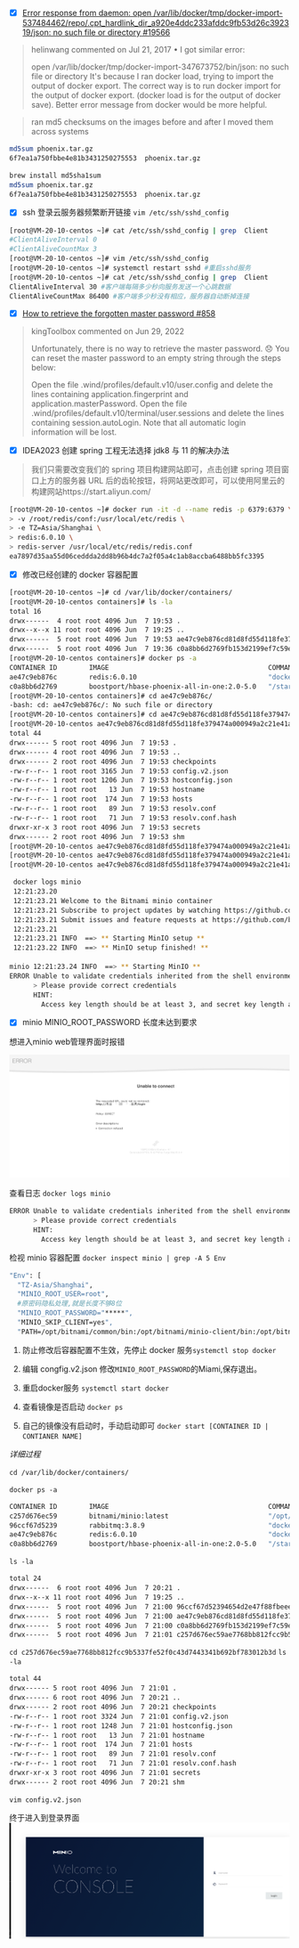 - [x] [Error response from daemon: open /var/lib/docker/tmp/docker-import-537484462/repo/.cpt_hardlink_dir_a920e4ddc233afddc9fb53d26c392319/json: no such file or directory #19566](https://github.com/moby/moby/issues/19566)

> helinwang commented on Jul 21, 2017 •
> I got similar error:
>
> open /var/lib/docker/tmp/docker-import-347673752/bin/json: no such file or directory
> It's because I ran docker load, trying to import the output of docker export.
> The correct way is to run docker import for the output of docker export. (docker load is for the output of docker save).
> Better error message from docker would be more helpful.

> ran md5 checksums on the images before and after I moved them across systems

```bash title="云主机 /root/"
md5sum phoenix.tar.gz
6f7ea1a750fbbe4e81b3431250275553  phoenix.tar.gz
```

>

```bash title="本地 /project-clone/shenzhou/images"
brew install md5sha1sum
md5sum phoenix.tar.gz
6f7ea1a750fbbe4e81b3431250275553  phoenix.tar.gz
```

- [x] ssh 登录云服务器频繁断开链接
      `vim /etc/ssh/sshd_config`

```bash
[root@VM-20-10-centos ~]# cat /etc/ssh/sshd_config | grep  Client
#ClientAliveInterval 0
#ClientAliveCountMax 3
[root@VM-20-10-centos ~]# vim /etc/ssh/sshd_config
[root@VM-20-10-centos ~]# systemctl restart sshd #重启sshd服务
[root@VM-20-10-centos ~]# cat /etc/ssh/sshd_config | grep  Client
ClientAliveInterval 30 #客户端每隔多少秒向服务发送一个心跳数据
ClientAliveCountMax 86400 #客户端多少秒没有相应，服务器自动断掉连接
```

- [x] [How to retrieve the forgotten master password #858](https://github.com/kingToolbox/WindTerm/issues/858)

> kingToolbox commented on Jun 29, 2022
>
> Unfortunately, there is no way to retrieve the master password. 😞 You can reset the master password to an empty string through the steps below:
>
> Open the file .wind/profiles/default.v10/user.config and delete the lines containing application.fingerprint and application.masterPassword.
> Open the file .wind/profiles/default.v10/terminal/user.sessions and delete the lines containing session.autoLogin.
> Note that all automatic login information will be lost.

- [x] IDEA2023 创建 spring 工程无法选择 jdk8 与 11 的解决办法

> 我们只需要改变我们的 spring 项目构建网站即可，点击创建 spring 项目窗口上方的服务器 URL 后的齿轮按钮，将网站更改即可，可以使用阿里云的构建网站https://start.aliyun.com/

```bash
[root@VM-20-10-centos ~]# docker run -it -d --name redis -p 6379:6379 \
> -v /root/redis/conf:/usr/local/etc/redis \
> -e TZ=Asia/Shanghai \
> redis:6.0.10 \
> redis-server /usr/local/etc/redis/redis.conf
ea7897d35aa55d06ceddda2dd8b96b4dc7a2f05a4c1ab8accba6488bb5fc3395
```

- [x] 修改已经创建的 docker 容器配置

```bash
[root@VM-20-10-centos ~]# cd /var/lib/docker/containers/
[root@VM-20-10-centos containers]# ls -la
total 16
drwx------  4 root root 4096 Jun  7 19:53 .
drwx--x--x 11 root root 4096 Jun  7 19:25 ..
drwx------  5 root root 4096 Jun  7 19:53 ae47c9eb876cd81d8fd55d118fe379474a000949a2c21e41acc883d3cda95f20
drwx------  5 root root 4096 Jun  7 19:36 c0a8bb6d2769fb153d2199ef7c59ee3bfd6ab9077679ae086009c1aecee38a1c
[root@VM-20-10-centos containers]# docker ps -a
CONTAINER ID        IMAGE                                        COMMAND                  CREATED             STATUS                      PORTS                                                                                                                                                    NAMES
ae47c9eb876c        redis:6.0.10                                 "docker-entrypoint..."   13 minutes ago      Exited (1) 13 minutes ago                                                                                                                                                            redis
c0a8bb6d2769        boostport/hbase-phoenix-all-in-one:2.0-5.0   "/start-hbase-phoe..."   31 minutes ago      Up 31 minutes               0.0.0.0:2181->2181/tcp, 0.0.0.0:8765->8765/tcp, 0.0.0.0:15165->15165/tcp, 0.0.0.0:16000->16000/tcp, 0.0.0.0:16010->16010/tcp, 0.0.0.0:16020->16020/tcp   phoenix
[root@VM-20-10-centos containers]# cd ae47c9eb876c/
-bash: cd: ae47c9eb876c/: No such file or directory
[root@VM-20-10-centos containers]# cd ae47c9eb876cd81d8fd55d118fe379474a000949a2c21e41acc883d3cda95f20
[root@VM-20-10-centos ae47c9eb876cd81d8fd55d118fe379474a000949a2c21e41acc883d3cda95f20]# ls -la
total 44
drwx------ 5 root root 4096 Jun  7 19:53 .
drwx------ 4 root root 4096 Jun  7 19:53 ..
drwx------ 2 root root 4096 Jun  7 19:53 checkpoints
-rw-r--r-- 1 root root 3165 Jun  7 19:53 config.v2.json
-rw-r--r-- 1 root root 1206 Jun  7 19:53 hostconfig.json
-rw-r--r-- 1 root root   13 Jun  7 19:53 hostname
-rw-r--r-- 1 root root  174 Jun  7 19:53 hosts
-rw-r--r-- 1 root root   89 Jun  7 19:53 resolv.conf
-rw-r--r-- 1 root root   71 Jun  7 19:53 resolv.conf.hash
drwxr-xr-x 3 root root 4096 Jun  7 19:53 secrets
drwx------ 2 root root 4096 Jun  7 19:53 shm
[root@VM-20-10-centos ae47c9eb876cd81d8fd55d118fe379474a000949a2c21e41acc883d3cda95f20]# vim hostconfig.json
[root@VM-20-10-centos ae47c9eb876cd81d8fd55d118fe379474a000949a2c21e41acc883d3cda95f20]# vim config.v2.json
[root@VM-20-10-centos ae47c9eb876cd81d8fd55d118fe379474a000949a2c21e41acc883d3cda95f20]#
```

```bash
 docker logs minio
 12:21:23.20
 12:21:23.21 Welcome to the Bitnami minio container
 12:21:23.21 Subscribe to project updates by watching https://github.com/bitnami/bitnami-docker-minio
 12:21:23.21 Submit issues and feature requests at https://github.com/bitnami/bitnami-docker-minio/issues
 12:21:23.21
 12:21:23.21 INFO  ==> ** Starting MinIO setup **
 12:21:23.22 INFO  ==> ** MinIO setup finished! **

minio 12:21:23.24 INFO  ==> ** Starting MinIO **
ERROR Unable to validate credentials inherited from the shell environment: Invalid credentials
      > Please provide correct credentials
      HINT:
        Access key length should be at least 3, and secret key length at least 8 characters

```

- [x] minio MINIO_ROOT_PASSWORD 长度未达到要求

想进入minio web管理界面时报错

![connection refused](images/Unable_to_connect.png)

查看日志
`docker logs minio`

```bash
ERROR Unable to validate credentials inherited from the shell environment: Invalid credentials
      > Please provide correct credentials
      HINT:
        Access key length should be at least 3, and secret key length at least 8 characters
```

检视 minio 容器配置
`docker inspect minio | grep -A 5 Env`

```bash
"Env": [
  "TZ-Asia/Shanghai",
  "MINIO_ROOT_USER=root",
  #原密码隐私处理,就是长度不够8位
  "MINIO_ROOT_PASSWORD="*****",
  "MINIO_SKIP_CLIENT=yes",
  "PATH=/opt/bitnami/common/bin:/opt/bitnami/minio-client/bin:/opt/bitnami/minio/bin:/usr/local/sbin:/usr/local/bin:/usr/sbin:/usr/bin:/sbin:/bin",
```

1. 防止修改后容器配置不生效，先停止 docker 服务`systemctl stop docker` 

2. 编辑 congfig.v2.json 修改`MINIO_ROOT_PASSWORD`的Miami,保存退出。

3. 重启docker服务 `systemctl start docker`

4. 查看镜像是否启动 `docker ps`

5. 自己的镜像没有启动时，手动启动即可 `docker start [CONTAINER ID | CONTIANER NAME]`

_详细过程_

`cd /var/lib/docker/containers/`

`docker ps -a`

```bash
CONTAINER ID        IMAGE                                        COMMAND                  CREATED             STATUS                         PORTS               NAMES
c257d676ec59        bitnami/minio:latest                         "/opt/bitnami/scri..."   41 minutes ago      Exited (1) 58 seconds ago                          minio
96ccf67d5239        rabbitmq:3.8.9                               "docker-entrypoint..."   48 minutes ago      Exited (0) 2 minutes ago                           mq
ae47c9eb876c        redis:6.0.10                                 "docker-entrypoint..."   About an hour ago   Exited (1) About an hour ago                       redis
c0a8bb6d2769        boostport/hbase-phoenix-all-in-one:2.0-5.0   "/start-hbase-phoe..."   About an hour ago   Exited (137) 2 minutes ago                         phoenix
```
`ls -la`
```bash
total 24
drwx------  6 root root 4096 Jun  7 20:21 .
drwx--x--x 11 root root 4096 Jun  7 19:25 ..
drwx------  5 root root 4096 Jun  7 21:00 96ccf67d52394654d2e47f88fbeeed1c3dde439a1684f153dc4fb08e1f301764
drwx------  5 root root 4096 Jun  7 21:00 ae47c9eb876cd81d8fd55d118fe379474a000949a2c21e41acc883d3cda95f20
drwx------  5 root root 4096 Jun  7 21:00 c0a8bb6d2769fb153d2199ef7c59ee3bfd6ab9077679ae086009c1aecee38a1c
drwx------  5 root root 4096 Jun  7 21:01 c257d676ec59ae7768bb812fcc9b5337fe52f0c43d7443341b692bf783012b3d
```
`cd c257d676ec59ae7768bb812fcc9b5337fe52f0c43d7443341b692bf783012b3d`
`ls -la`

```bash
total 44
drwx------ 5 root root 4096 Jun  7 21:01 .
drwx------ 6 root root 4096 Jun  7 20:21 ..
drwx------ 2 root root 4096 Jun  7 20:21 checkpoints
-rw-r--r-- 1 root root 3324 Jun  7 21:01 config.v2.json
-rw-r--r-- 1 root root 1248 Jun  7 21:01 hostconfig.json
-rw-r--r-- 1 root root   13 Jun  7 21:01 hostname
-rw-r--r-- 1 root root  174 Jun  7 21:01 hosts
-rw-r--r-- 1 root root   89 Jun  7 21:01 resolv.conf
-rw-r--r-- 1 root root   71 Jun  7 21:01 resolv.conf.hash
drwxr-xr-x 3 root root 4096 Jun  7 21:01 secrets
drwx------ 2 root root 4096 Jun  7 20:21 shm
```
`vim config.v2.json`

终于进入到登录界面
![console_login_page](images/MinIO_Console.png)